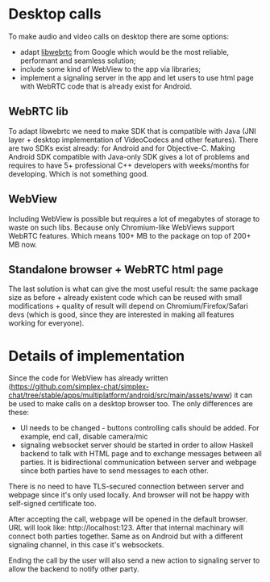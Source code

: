 # Desktop calls

To make audio and video calls on desktop there are some options:
- adapt [libwebrtc](webrtc.googlesource.com/) from Google which would be the most reliable, performant and seamless solution;
- include some kind of WebView to the app via libraries;
- implement a signaling server in the app and let users to use html page with WebRTC code that is already exist for Android.

## WebRTC lib

To adapt libwebrtc we need to make SDK that is compatible with Java (JNI layer + desktop implementation of VideoCodecs and other features). There are two SDKs exist already: for Android and for Objective-C. Making Android SDK compatible with Java-only SDK gives a lot of problems and requires to have 5+ professional C++ developers with weeks/months for developing. Which is not something good.

## WebView

Including WebView is possible but requires a lot of megabytes of storage to waste on such libs. Because only Chromium-like WebViews support WebRTC features. Which means 100+ MB to the package on top of 200+ MB now.

## Standalone browser + WebRTC html page

The last solution is what can give the most useful result: the same package size as before + already existent code which can be reused with small modifications + quality of result will depend on Chromium/Firefox/Safari devs (which is good, since they are interested in making all features working for everyone). 

# Details of implementation

Since the code for WebView has already written (https://github.com/simplex-chat/simplex-chat/tree/stable/apps/multiplatform/android/src/main/assets/www) it can be used to make calls on a desktop browser too. The only differences are these:
- UI needs to be changed - buttons controlling calls should be added. For example, end call, disable camera/mic
- signaling websocket server should be started in order to allow Haskell backend to talk with HTML page and to exchange messages between all parties. It is bidirectional communication between server and webpage since both parties have to send messages to each other.

There is no need to have TLS-secured connection between server and webpage since it's only used locally. And browser will not be happy with self-signed certificate too.

After accepting the call, webpage will be opened in the default browser. URL will look like: http://localhost:123. After that internal machinary will connect both parties together. Same as on Android but with a different signaling channel, in this case it's websockets. 

Ending the call by the user will also send a new action to signaling server to allow the backend to notify other party.